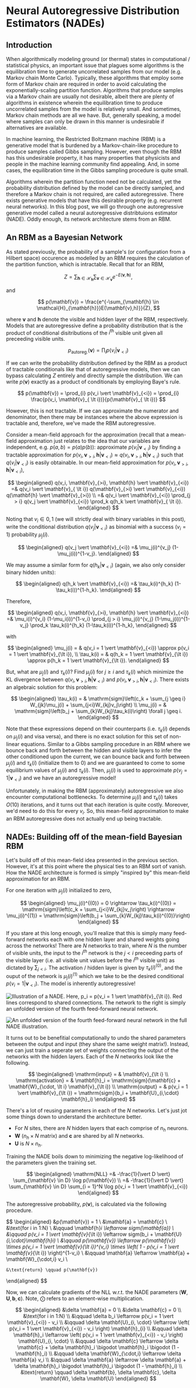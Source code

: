# Neural Autoregressive Distribution Estimators (NADEs)

## Introduction

When algorithmically modeling ground (or thermal) states in computational / statistical physics, an important issue that plagues some algorithms is the equilibration time to generate uncorrelated samples from our model (e.g. Markov chain Monte Carlo). Typically, these algorithms that employ some form of Markov chain are required in order to avoid calculating the exponentially-scaling partition function. Algorithms that produce samples via a Markov chain are usually not desirable, albeit there are plenty of algorithms in existence wherein the equilibration time to produce uncorrelated samples from the model is relatively small. And sometimes, Markov chain methods are all we have. But, generally speaking, a model where samples can only be drawn in this manner is undesirable if alternatives are available.

In machine learning, the Restricted Boltzmann machine (RBM) is a generative model that is burdened by a Markov-chain-like procedure to produce samples called Gibbs sampling. However, even though the RBM has this undesirable property, it has many properties that physicists and people in the machine learning community find appealing. And, in some cases, the equilibration time in the Gibbs sampling procedure is quite small.

Algorithms wherein the partition function need not be calculated, yet the probability distribution defined by the model can be directly sampled, and therefore a Markov chain is not required, are called autoregressive. There exists generative models that have this desirable property (e.g. recurrent neural networks). In this blog post, we will go through one autoregressive generative model called a neural autoregressive distribtuions estimator (NADE). Oddly enough, its network architecture stems from an RBM.

## An RBM as a Bayesian Network

As stated previously, the probability of a sample's (or configuration from a Hilbert space) occurence as modelled by an RBM requires the calculation of the partition function, which is intractable. Recall that for an RBM,

$$
Z = \sum_{\mathbf{h} \in \mathcal{H}_{\mathbf{h}}} \sum_{\mathbf{v} \in \mathcal{H}_{\mathbf{v}}} e^{-E(\mathbf{v},\mathbf{h})},
$$

and

$$
p(\mathbf{v}) = \frac{e^{-\sum_{\mathbf{h} \in \mathcal{H}_{\mathbf{h}}}E(\mathbf{v},h)}}{Z},
$$

where $\mathbf{v}$ and $\mathbf{h}$ denote the visible and hidden layer of the RBM, respectively. Models that are autoregressive define a probability distribution that is the product of conditional disitributions of the $i^{\text{th}}$ visible unit given all preceeding visible units.

$$
p_{\text{autoreg.}}(\mathbf{v}) = \prod_{i} p(v_i \vert \mathbf{v}_{<i})
$$

If we can write the probability distribution defined by the RBM as a product of tractable conditionals like that of autoregressive models, then we can bypass calculating $Z$ entirely and directly sample the distribution. We can write $p(\mathbf{v})$ exactly as a product of conditionals by employing Baye's rule.

$$
p(\mathbf{v}) = \prod_{i} p(v_i \vert \mathbf{v}_{<i}) = \prod_{i} \frac{p(v_i, \mathbf{v}_{ \lt i})}{p(\mathbf{v}_{ \lt i})}
$$

However, this is not tractable. If we can approximate the numerator and denominator, then there may be instances where the above expression is tractable and, therefore, we've made the RBM autoregressive.

Consider a mean-field approach for the approximation (recall that a mean-field approximation just relates to the idea that our variables are independent, e.g. $p(a,b) = p(a)p(b)$): approximate $p(v_i \vert \mathbf{v}_{<i})$ by finding a tractable approximation for $p(v_i, \mathbf{v}_{>i}, \mathbf{h} \vert \mathbf{v}_{<i}) \approx q(v_i, \mathbf{v}_{>i}, \mathbf{h} \vert \mathbf{v}_{<i})$ such that $q(v_i \vert \mathbf{v}_{<i})$ is easily obtainable. In our mean-field approximation for $p(v_i, \mathbf{v}_{>i}, \mathbf{h} \vert \mathbf{v}_{<i})$, 

$$
\begin{aligned}
    q(v_i, \mathbf{v}_{>i}, \mathbf{h} \vert \mathbf{v}_{<i}) =& q(v_i \vert \mathbf{v}_{ \lt i}) q(\mathbf{v}_{>i} \vert \mathbf{v}_{<i}) q(\mathbf{h} \vert \mathbf{v}_{>i}) \\
    =& q(v_i \vert \mathbf{v}_{<i}) \prod_{j > i} q(v_j \vert \mathbf{v}_{<i}) \prod_k q(h_k \vert \mathbf{v}_{ \lt i}).
\end{aligned}
$$

Noting that $v_i \in 0,1$ (we will strictly deal with binary variables in this post), write the conditional distribution $q(v_j \vert \mathbf{v}_{<i})$ as binomial with a success ($v_i = 1$) probability $\mu_j (i)$.

$$
\begin{aligned}
    q(v_j \vert \mathbf{v}_{<i}) =& \mu_j(i)^{v_j} (1-\mu_j(i))^{1-v_j}.
\end{aligned}
$$

We may assume a similar form for $q(h_k \vert \mathbf{v}_{<i})$ (again, we also only consider binary hidden units):

$$
\begin{aligned}
    q(h_k \vert \mathbf{v}_{<i}) =& \tau_k(i)^{h_k} (1-\tau_k(i))^{1-h_k}.
\end{aligned}
$$

Therefore, 

$$
\begin{aligned}
    q(v_i, \mathbf{v}_{>i}, \mathbf{h} \vert \mathbf{v}_{<i}) =& \mu_i(i)^{v_i} (1-\mu_i(i))^{1-v_i} \prod_{j > i} \mu_j(i)^{v_j} (1-\mu_j(i))^{1-v_j} \prod_k \tau_k(i)^{h_k} (1-\tau_k(i))^{1-h_k},
\end{aligned}
$$

with

$$
\begin{aligned}
    \mu_j(i) =  & q(v_i = 1 \vert \mathbf{v}_{<i}) \approx p(v_i = 1 \vert \mathbf{v}_{\lt i}), \\
    \tau_k(i) = & q(h_k = 1 \vert \mathbf{v}_{\lt i}) \approx p(h_k = 1 \vert \mathbf{v}_{\lt i}).
\end{aligned}
$$

But, what are $\mu_j(i)$ and $\tau_k(i)$? Find $\mu_j(i)$ for $j \geq i$ and $\tau_k(i)$ which minimize the KL divergence between $q(v_i, \mathbf{v}_{>i}, \mathbf{h} \vert \mathbf{v}_{<i})$ and $p(v_i, \mathbf{v}_{>i}, \mathbf{h} \vert \mathbf{v}_{<i})$. There exists an algebraic solution for this problem:

$$
\begin{aligned}
    \tau_k(i) = & \mathrm{sigm}\left(c_k + \sum_{j \geq i} W_{jk}\mu_j(i) + \sum_{j<i}W_{kj}v_j\right) \\
    \mu_j(i) =  & \mathrm{sigm}\left(b_j + \sum_{k}W_{kj}\tau_k(i)\right) \forall j \geq i.
\end{aligned}
$$

Note that these expressions depend on their counterparts (i.e. $\tau_k(i)$ depends on $\mu_j(i)$ and visa versa), and there is no exact solution for this set of non-linear equations. Similar to a Gibbs sampling procedure in an RBM where we bounce back and forth between the hidden and visible layers to infer the other conditioned upon the current, we can bounce back and forth between $\mu_j(i)$ and $\tau_k(i)$ (initialize them to 0) and we are guaranteed to come to some equilibrium values of $\mu_j(i)$ and $\tau_k(i)$. Then, $\mu_j(i)$ is used to approximate $p(v_j = 1 \vert \mathbf{v}_{<i})$ and we have an autoregressive model!

Unfortunately, in making the RBM (approximately) autoregressive we also encounter computational bottlenecks. To determine $\mu_j(i)$ and $\tau_k(i)$ takes $O(10)$ iterations, and it turns out that each iteration is quite costly. Moreover, we'd need to do this for every $v_i$. So, this mean-field approximation to make an RBM autoregressive does not actually end up being tractable.

## NADEs: Building off of the mean-field Bayesian RBM

Let's build off of this mean-field idea presented in the previous section. However, it's at this point where the physical ties to an RBM sort of vanish. How the NADE architecture is formed is simply "inspired by" this mean-field approximation for an RBM. 

For one iteration with $\mu_j(i)$ initialized to zero,

$$
\begin{aligned}
    \mu_j(i)^{(0)} = 0 \rightarrow \tau_k(i)^{(0)} = \mathrm{sigm}\left(c_k + \sum_{j<i}W_{kj}v_j\right) \rightarrow \mu_j(i)^{(1)} = \mathrm{sigm}\left(b_j + \sum_{k}W_{kj}\tau_k(i)^{(0)}\right)
\end{aligned}
$$

If you stare at this long enough, you'll realize that this is simply many feed-forward networks each with one hidden layer and shared weights going across the networks! There are $N$ networks to train, where $N$ is the number of visible units, the input to the $i^{th}$ network is the $j<i$ preceeding parts of the visible layer (i.e. all visible unit values before the $i^{th}$ visible unit) as dictated by $\sum_{j<i}$. The activation / hidden layer is given by $\tau_k(i)^{(0)}$, and the ouput of the network is $\mu_j(i)^{(1)}$ which we take to be the desired conditional $p(v_i = 1 \vert \mathbf{v}_{<i})$. The model is inherently autoregressive!

![Illustration of a NADE. Here, $p_i = p(v_i = 1 \vert \mathbf{v}_{\lt i})$. Red lines correspond to shared connections. The network to the right is simply an unfolded version of the fourth feed-forward neural network.](figures/NADE_full.png)

![An unfolded version of the fourth feed-forward neural network in the full NADE illustration.](figures/NADE_expand.png)

It turns out to be benefitial computationally to undo the shared parameters between the output and input (they share the same weight matrix!). Instead, we can just train a seperate set of weights connecting the output of the networks with the hidden layers. Each of the $N$ networks look like the following.

$$
\begin{aligned}
    \mathrm{input} =      & \mathbf{v}_{\lt i}                                                                           \\
    \mathrm{activation} = & \mathbf{h}_i = \mathrm{sigm}(\mathbf{c} + \mathbf{W}_{\cdot, \lt i} \mathbf{v}_{\lt i})         \\
    \mathrm{output} =     & p(v_i = 1 \vert \mathbf{v}_{\lt i}) = \mathrm{sigm}(b_i + \mathbf{U}_{i,\cdot} \mathbf{h}_i)
\end{aligned}
$$

There's a lot of reusing parameters in each of the $N$ networks. Let's just jot some things down to understand the architecture better.

- For $N$ sites, there are $N$ hidden layers that each comprise of $n_h$ neurons.
- $\mathbf{W}$ ($n_h \times N$ matrix) and $\mathbf{c}$ are shared by all $N$ networks.
- $\mathbf{U}$ is $N \times n_h$.

Training the NADE boils down to minimizing the negative log-likelihood of the parameters given the training set.

$$
\begin{aligned}
    \mathrm{NLL} =& -\frac{1}{\vert D \vert} \sum_{\mathbf{v} \in D} \log p(\mathbf{v}) \\
    =& -\frac{1}{\vert D \vert} \sum_{\mathbf{v} \in D} \sum_{i = 1}^N \log p(v_i = 1 \vert \mathbf{v}_{<i}) 
\end{aligned}
$$

The autoregressive probability, $p(\mathbf{v})$, is calculated via the following procedure.

$$
\begin{aligned}
    &p(\mathbf{v}) = 1 \\
    &\mathbf{a} = \mathbf{c} \\
    &\text{for i in 1:N} \\
    &\qquad \mathbf{h}_i \leftarrow sigm(\mathbf{a}) \\
    &\qquad p(v_i = 1 \vert \mathbf{v}_{\lt i}) \leftarrow sigm(b_i + \mathbf{U}_{i,\cdot}\mathbf{h}_i) \\
    &\qquad p(\mathbf{v}) \leftarrow p(\mathbf{v}) \times p(v_i = 1 \vert \mathbf{v}_{\lt i})^{v_i} \times \left( 1 - p(v_i = 1 \vert \mathbf{v}_{\lt i}) \right)^{1-v_i} \\
    &\qquad \mathbf{a} \leftarrow \mathbf{a} + \mathbf{W}_{\cdot,i} v_i \\

    &\text{return} \qquad p(\mathbf{v})
\end{aligned}
$$

Now, we can calculate gradients of the NLL w.r.t. the NADE parameters ($\mathbf{W}, \mathbf{U}, \mathbf{b}, \mathbf{c}$). Note, $\bigodot$ refers to an element-wise multiplication.

$$
\begin{aligned}
&\delta \mathbf{a} = 0 \\
&\delta \mathbf{c} = 0 \\
&\text{for i in 1:N} \\
&\qquad \delta b_i \leftarrow p(v_i = 1 \vert \mathbf{v}_{<i}) - v_i \\
&\qquad \delta \mathbf{U}_{i, \cdot} \leftarrow \left( p(v_i = 1 \vert \mathbf{v}_{<i}) - v_i \right) \mathbf{h}_{i} \\
&\qquad \delta \mathbf{h}_i \leftarrow \left( p(v_i = 1 \vert \mathbf{v}_{<i}) - v_i \right) \mathbf{U}_{i, \cdot} \\
&\qquad \delta \mathbf{c} \leftarrow \delta \mathbf{c} + \delta \mathbf{h}_i \bigodot \mathbf{h}_i \bigodot (1 - \mathbf{h}_i) \\
&\qquad \delta \mathbf{W}_{\cdot,i} \leftarrow \delta \mathbf{a} v_i \\
&\qquad \delta \mathbf{a} \leftarrow \delta \mathbf{a} + \delta \mathbf{h}_i \bigodot \mathbf{h}_i \bigodot (1 - \mathbf{h}_i) \\
&\text{return} \qquad \delta \mathbf{b}, \delta \mathbf{c}, \delta \mathbf{W}, \delta \mathbf{U}
\end{aligned}
$$
